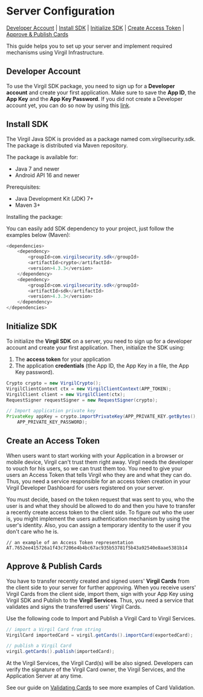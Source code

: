 # Server Configuration
[Developer Account](#head1) | [Install SDK](#head2) | [Initialize SDK](#head3) | [Create Access Token](#head4) | [Approve & Publish Cards](#head5)

This guide helps you to set up your server and implement required mechanisms using Virgil Infrastructure.

## <a name="head1"></a> Developer Account

To use the Virgil SDK package, you need to sign up for a **Developer account** and create your first application. Make sure to save the **App ID**, the **App Key** and the **App Key Password**. If you did not create a Developer account yet, you can do so now by using this [link](https://developer.virgilsecurity.com/account/signup).

## <a name="head2"></a> Install SDK

The Virgil Java SDK is provided as a package named com.virgilsecurity.sdk. The package is distributed via Maven repository.

The package is available for:
- Java 7 and newer
- Android API 16 and newer

Prerequisites:
- Java Development Kit (JDK) 7+
- Maven 3+

Installing the package:

You can easily add SDK dependency to your project, just follow the examples below (Maven):

```java
<dependencies>
    <dependency>
        <groupId>com.virgilsecurity.sdk</groupId>
        <artifactId>crypto</artifactId>
        <version>4.3.3</version>
    </dependency>
    <dependency>
        <groupId>com.virgilsecurity.sdk</groupId>
        <artifactId>sdk</artifactId>
        <version>4.3.3</version>
    </dependency>
</dependencies>
```


## <a name="head3"></a> Initialize SDK
To initialize the **Virgil SDK** on a server, you need to sign up for a developer account and create your first application. Then, initialize the SDK using:
1. The **access token** for your application
2. The application **credentials** (the App ID, the App Key in a file, the App Key password).

```java
Crypto crypto = new VirgilCrypto();
VirgilClientContext ctx = new VirgilClientContext(APP_TOKEN);
VirgilClient client = new VirgilClient(ctx);
RequestSigner requestSigner = new RequestSigner(crypto);

// Import application private key
PrivateKey appKey = crypto.importPrivateKey(APP_PRIVATE_KEY.getBytes(),
    APP_PRIVATE_KEY_PASSWORD);
```



## <a name="head4"></a> Create an Access Token

When users want to start working with your Application in a browser or mobile device, Virgil can't trust them right away. Virgil needs the developer to vouch for his users, so we can trust them too. You need to give your users an Access Token that tells Virgil who they are and what they can do. Thus, you need a service responsible for an access token creation in your Virgil Developer Dashboard for users registered on your server.

You must decide, based on the token request that was sent to you, who the user is and what they should be allowed to do and then you have to transfer a recently create access token to the client side. To figure out who the user is, you might implement the users authentication mechanism by using the user's identity. Also, you can assign a temporary identity to the user if you don't care who he is.

```
// an example of an Access Token representation
AT.7652ee415726a1f43c7206e4b4bc67ac935b53781f5b43a92540e8aae5381b14
```


## <a name="head5"></a> Approve & Publish Cards

You have to transfer recently created and signed users' **Virgil Cards** from the client side to your server for further approving. When you receive users' Virgil Cards from the client side, import them, sign with your App Key using Virgil SDK and Publish to the **Virgil Services**. Thus, you need a service that validates and signs the transferred users' Virgil Cards.

Use the following code to Import and Publish a Virgil Card to Virgil Services.

```java
// import a Virgil Card from string
VirgilCard importedCard = virgil.getCards().importCard(exportedCard);

// publish a Virgil Card
virgil.getCards().publish(importedCard);
```

At the Virgil Services, the Virgil Card(s) will be also signed. Developers can verify the signature of the Virgil Card owner, the Virgil Services, and the Application Server at any time.

See our guide on [Validating Cards](/docs/guides/virgil-key/generating-key.md) to see more examples of Card Validation.
